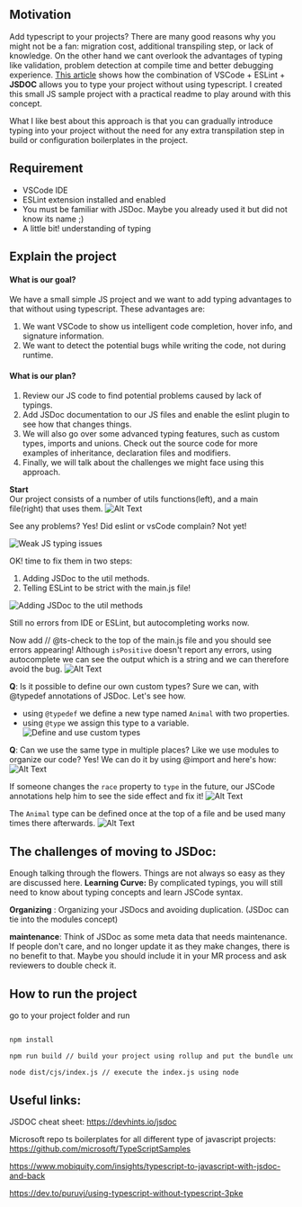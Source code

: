 ## Motivation
Add typescript to your projects? There are many good reasons why you might not be a fan: migration cost, additional transpiling step, or lack of knowledge.
On the other hand we cant overlook the advantages of typing like validation, problem detection at compile time and better debugging experience.
[This article](https://dev.to/puruvj/using-typescript-without-typescript-3pke) shows how the combination of VSCode + ESLint + **JSDOC** allows you to type your project without using typescript. I created this small JS sample project with a practical readme to play around with this concept.

What I like best about this approach is that you can gradually introduce typing into your project without the need for any extra transpilation step in build or configuration boilerplates in the project.

## Requirement
- VSCode IDE
- ESLint extension installed and enabled
- You must be familiar with JSDoc. Maybe you already used it but did not know its name ;)
- A little bit! understanding of typing

## Explain the project

#### What is our goal?
We have a small simple JS project and we want to add typing advantages to that without using typescript. These advantages are:

1. We want VSCode to show us intelligent code completion, hover info, and signature information.
2. We want to detect the potential bugs while writing the code, not during runtime.

#### What is our plan?
1. Review our JS code to find potential problems caused by lack of typings. 
2. Add JSDoc documentation to our JS files and enable the eslint plugin to see how that changes things. 
3. We will also go over some advanced typing features, such as custom types, imports and unions. Check out the source code for more examples of inheritance, declaration files and modifiers. 
4. Finally, we will talk about the challenges we might face using this approach.


**Start**  
Our project consists of a number of utils functions(left), and a main file(right) that uses them.
![Alt Text](https://dev-to-uploads.s3.amazonaws.com/uploads/articles/c3jms14w7zfg1nlowsvi.jpg)

See any problems? Yes! Did eslint or vsCode complain? Not yet!

![Weak JS typing issues](https://dev-to-uploads.s3.amazonaws.com/uploads/articles/0r9v1l10clpqfa3nep8r.jpg)

OK! time to fix them in two steps:
1. Adding JSDoc to the util methods.
2. Telling ESLint to be strict with the main.js file!


![Adding JSDoc to the util methods](https://dev-to-uploads.s3.amazonaws.com/uploads/articles/9fk1jbd7tisq13akwydt.jpg)

Still no errors from IDE or ESLint, but autocompleting works now.

Now add // @ts-check to the top of the main.js file and you should see errors appearing! Although `isPositive` doesn't report any errors, using autocomplete we can see the output which is a string and we can therefore avoid the bug.
![Alt Text](https://dev-to-uploads.s3.amazonaws.com/uploads/articles/19w71i5tprg26gm8icly.jpg)

**Q**: Is it possible to define our own custom types? Sure we can, with @typedef annotations of JSDoc. Let's see how. 

- using `@typedef` we define a new type named `Animal` with two properties.
- using `@type` we assign this type to a variable.
![Define and use custom types](https://dev-to-uploads.s3.amazonaws.com/uploads/articles/qavkkw4e73jwy7rycxrh.jpg)

**Q**: Can we use the same type in multiple places? Like we use modules to organize our code? Yes! We can do it by using @import and here's how:
![Alt Text](https://dev-to-uploads.s3.amazonaws.com/uploads/articles/am85d1wrd0bf2b262mog.jpg)

If someone changes the `race` property to `type` in the future, our JSCode annotations help him to see the side effect and fix it!
![Alt Text](https://dev-to-uploads.s3.amazonaws.com/uploads/articles/48f64vx6n32uwvpiyteg.jpg)

The `Animal` type can be defined once at the top of a file and be used many times there afterwards.
![Alt Text](https://dev-to-uploads.s3.amazonaws.com/uploads/articles/m65lek7dzgijnb82h2y5.jpg)



## The challenges of moving to JSDoc: 

Enough talking through the flowers. Things are not always so easy as they are discussed here.
**Learning Curve:** By complicated typings, you will still need to know about typing concepts and learn JSCode syntax.

**Organizing** : Organizing your JSDocs and avoiding duplication. (JSDoc can tie into the modules concept)
 
**maintenance**: Think of JSDoc as some meta data that needs maintenance. If people don't care, and no longer update it as they make changes, there is no benefit to that. Maybe you should include it in your MR process and ask reviewers to double check it.

## How to run the project

go to your project folder and run 

```bash

npm install

npm run build // build your project using rollup and put the bundle under the dist/cjs

node dist/cjs/index.js // execute the index.js using node

```

## Useful links:

JSDOC cheat sheet: https://devhints.io/jsdoc

Microsoft repo ts boilerplates for all different type of javascript projects: https://github.com/microsoft/TypeScriptSamples

https://www.mobiquity.com/insights/typescript-to-javascript-with-jsdoc-and-back

https://dev.to/puruvj/using-typescript-without-typescript-3pke
